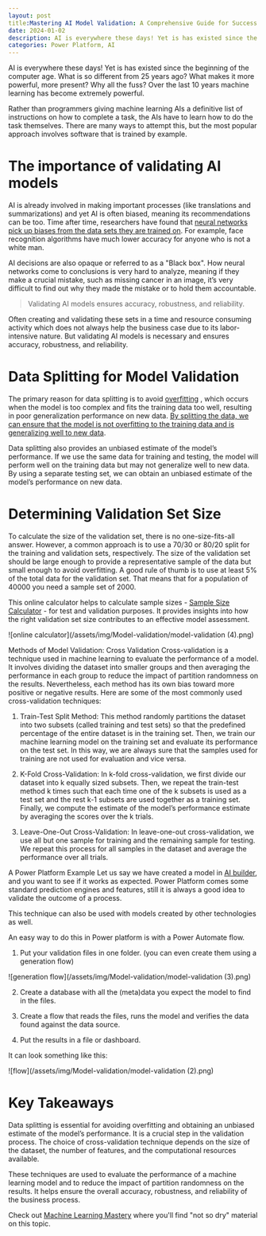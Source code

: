 ```yaml
---
layout: post
title:Mastering AI Model Validation: A Comprehensive Guide for Success
date: 2024-01-02 
description: AI is everywhere these days! Yet is has existed since the beginning of the computer age. What is so different from 25 years ago? What makes it more powerful, more present? Why all the fuss? Over the last 10 years machine learning has become extremely powerful. 
categories: Power Platform, AI
---
```


AI is everywhere these days! Yet is has existed since the beginning of the computer age. What is so different from 25 years ago? What makes it more powerful, more present? Why all the fuss? Over the last 10 years machine learning has become extremely powerful. 

Rather than programmers giving machine learning AIs a definitive list of instructions on how to complete a task, the AIs have to learn how to do the task themselves. There are many ways to attempt this, but the most popular approach involves software that is trained by example.

# The importance of validating AI models

AI is already involved in making important processes (like translations and summarizations) and yet AI is often biased, meaning its recommendations can be too. Time after time, researchers have found that [neural networks pick up biases from the data sets they are trained on](https://www.newscientist.com/article/2166207-discriminating-algorithms-5-times-ai-showed-prejudice/). For example, face recognition algorithms have much lower accuracy for anyone who is not a white man.

AI decisions are also opaque or referred to as a "Black box". How neural networks come to conclusions is very hard to analyze, meaning if they make a crucial mistake, such as missing cancer in an image, it’s very difficult to find out why they made the mistake or to hold them accountable.

> Validating AI models ensures accuracy, robustness, and reliability.

Often creating and validating these sets in a time and resource consuming activity which does not always help the business case due to its labor-intensive nature.  But validating AI models is necessary and ensures accuracy, robustness, and reliability.

# Data Splitting for Model Validation 

The primary reason for data splitting is to avoid [overfitting](https://en.wikipedia.org/wiki/Overfitting) , which occurs when the model is too complex and fits the training data too well, resulting in poor generalization performance on new data. [By splitting the data, we can ensure that the model is not overfitting to the training data and is generalizing well to new data](https://machinelearningmastery.com/training-validation-test-split-and-cross-validation-done-right/).

Data splitting also provides an unbiased estimate of the model’s performance. If we use the same data for training and testing, the model will perform well on the training data but may not generalize well to new data. By using a separate testing set, we can obtain an unbiased estimate of the model’s performance on new data.

# Determining Validation Set Size

To calculate the size of the validation set, there is no one-size-fits-all answer. However, a common approach is to use a 70/30 or 80/20 split for the training and validation sets, respectively. The size of the validation set should be large enough to provide a representative sample of the data but small enough to avoid overfitting. A good rule of thumb is to use at least 5% of the total data for the validation set. That means that for a population of 40000 you need a sample set of 2000.

This online calculator helps to calculate sample sizes - [Sample Size Calculator](https://www.calculator.net/sample-size-calculator.html) - for test and validation purposes. It provides insights into how the right validation set size contributes to an effective model assessment.

![online calculator](/assets/img/Model-validation/model-validation (4).png)

Methods of Model Validation: Cross Validation
Cross-validation is a technique used in machine learning to evaluate the performance of a model. It involves dividing the dataset into smaller groups and then averaging the performance in each group to reduce the impact of partition randomness on the results. Nevertheless, each method has its own bias toward more positive or negative results. Here are some of the most commonly used cross-validation techniques:

1. Train-Test Split Method: This method randomly partitions the dataset into two subsets (called training and test sets) so that the predefined percentage of the entire dataset is in the training set. Then, we train our machine learning model on the training set and evaluate its performance on the test set. In this way, we are always sure that the samples used for training are not used for evaluation and vice versa.

2. K-Fold Cross-Validation: In k-fold cross-validation, we first divide our dataset into k equally sized subsets. Then, we repeat the train-test method k times such that each time one of the k subsets is used as a test set and the rest k-1 subsets are used together as a training set. Finally, we compute the estimate of the model’s performance estimate by averaging the scores over the k trials.

3. Leave-One-Out Cross-Validation: In leave-one-out cross-validation, we use all but one sample for training and the remaining sample for testing. We repeat this process for all samples in the dataset and average the performance over all trials.

A Power Platform Example
Let us say we have created a model in [AI builder](https://learn.microsoft.com/en-us/ai-builder/), and you want to see if it works as expected. Power Platform comes some standard prediction engines and features, still it is always a good idea to validate the outcome of a process. 

This technique can also be used with models created by other technologies as well. 

An easy way to do this in Power platform is with a Power Automate flow. 

1. Put your validation files in one folder. (you can even create them using a generation flow)

![generation flow](/assets/img/Model-validation/model-validation (3).png)

2. Create a database with all the (meta)data you expect the model to find in the files.

3. Create a flow that reads the files, runs the model and verifies the data found against the data source. 

4. Put the results in a file or dashboard.

It can look something like this: 

![flow](/assets/img/Model-validation/model-validation (2).png)

# Key Takeaways
Data splitting is essential for avoiding overfitting and obtaining an unbiased estimate of the model’s performance. It is a crucial step in the validation process. The choice of cross-validation technique depends on the size of the dataset, the number of features, and the computational resources available.

These techniques are used to evaluate the performance of a machine learning model and to reduce the impact of partition randomness on the results. It helps ensure the overall accuracy, robustness, and reliability of the business process.

Check out [Machine Learning Mastery](https://machinelearningmastery.com/) where you'll find "not so dry" material on this topic. 
